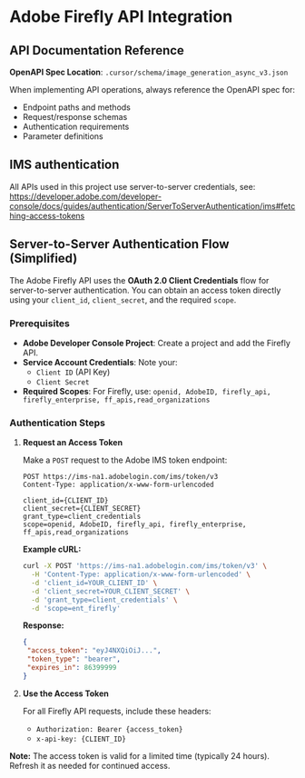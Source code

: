 # Adobe Firefly API Integration

## API Documentation Reference

**OpenAPI Spec Location**: `.cursor/schema/image_generation_async_v3.json`

When implementing API operations, always reference the OpenAPI spec for:

- Endpoint paths and methods
- Request/response schemas
- Authentication requirements
- Parameter definitions

## IMS authentication

All APIs used in this project use server-to-server credentials, see: https://developer.adobe.com/developer-console/docs/guides/authentication/ServerToServerAuthentication/ims#fetching-access-tokens

## Server-to-Server Authentication Flow (Simplified)

The Adobe Firefly API uses the **OAuth 2.0 Client Credentials** flow for server-to-server authentication. You can obtain an access token directly using your `client_id`, `client_secret`, and the required `scope`.

### Prerequisites

- **Adobe Developer Console Project**: Create a project and add the Firefly API.
- **Service Account Credentials**: Note your:
  - `Client ID` (API Key)
  - `Client Secret`
- **Required Scopes**: For Firefly, use: `openid, AdobeID, firefly_api, firefly_enterprise, ff_apis,read_organizations`

### Authentication Steps

1. **Request an Access Token**

   Make a `POST` request to the Adobe IMS token endpoint:

   ```
   POST https://ims-na1.adobelogin.com/ims/token/v3
   Content-Type: application/x-www-form-urlencoded

   client_id={CLIENT_ID}
   client_secret={CLIENT_SECRET}
   grant_type=client_credentials
   scope=openid, AdobeID, firefly_api, firefly_enterprise, ff_apis,read_organizations
   ```

   **Example cURL:**

   ```sh
   curl -X POST 'https://ims-na1.adobelogin.com/ims/token/v3' \
     -H 'Content-Type: application/x-www-form-urlencoded' \
     -d 'client_id=YOUR_CLIENT_ID' \
     -d 'client_secret=YOUR_CLIENT_SECRET' \
     -d 'grant_type=client_credentials' \
     -d 'scope=ent_firefly'
   ```

   **Response:**

   ```json
   {
   	"access_token": "eyJ4NXQiOiJ...",
   	"token_type": "bearer",
   	"expires_in": 86399999
   }
   ```

2. **Use the Access Token**

   For all Firefly API requests, include these headers:
   - `Authorization: Bearer {access_token}`
   - `x-api-key: {CLIENT_ID}`

**Note:** The access token is valid for a limited time (typically 24 hours). Refresh it as needed for continued access.
